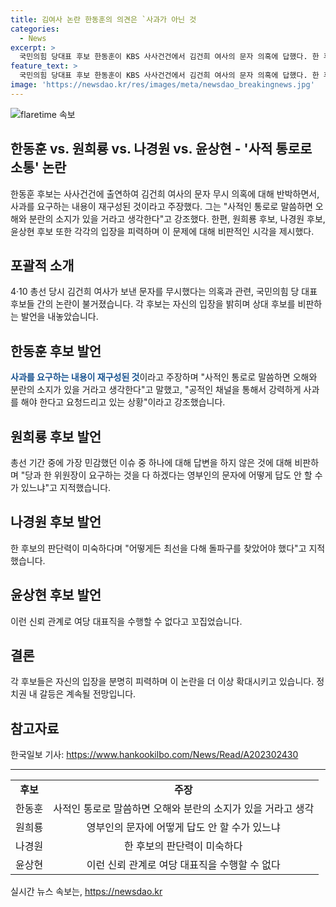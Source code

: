 ```yaml
---
title: 김여사 논란 한동훈의 의견은 `사과가 아닌 것
categories:
  - News
excerpt: >
  국민의힘 당대표 후보 한동훈이 KBS 사사건건에서 김건희 여사의 문자 의혹에 답했다. 한 후보는 사과를 해야한다는데 사적 통로로 소통하면 오해 소지가 있다고 주장했다. 원희룡 후보는 민감한 이슈에 답도 안 하나라며 비판하고, 나경원 후보는 미숙하고 경험 부족으로 오판이라 지적했고, 윤상현 후보는 이런 신뢰 관계로 대표직 수행 가능한가라며 질타했다. Controversy arises over the response to Kim Geon-hees text message.
feature_text: >
  국민의힘 당대표 후보 한동훈이 KBS 사사건건에서 김건희 여사의 문자 의혹에 답했다. 한 후보는 사과를 해야한다는데 사적 통로로 소통하면 오해 소지가 있다고 주장했다. 원희룡 후보는 민감한 이슈에 답도 안 하나라며 비판하고, 나경원 후보는 미숙하고 경험 부족으로 오판이라 지적했고, 윤상현 후보는 이런 신뢰 관계로 대표직 수행 가능한가라며 질타했다. Controversy arises over the response to Kim Geon-hees text message.
image: 'https://newsdao.kr/res/images/meta/newsdao_breakingnews.jpg'
---
```


<p><img src="https://newsdao.kr/res/images/meta/newsdao_breakingnews.jpg" alt="flaretime 속보" /></p>

<h2 data-ke-size="size26">한동훈 vs. 원희룡 vs. 나경원 vs. 윤상현 - '사적 통로로 소통' 논란</h2>

<p data-ke-size="size16">한동훈 후보는 사사건건에 출연하여 김건희 여사의 문자 무시 의혹에 대해 반박하면서, 사과를 요구하는 내용이 재구성된 것이라고 주장했다. 그는 "사적인 통로로 말씀하면 오해와 분란의 소지가 있을 거라고 생각한다"고 강조했다. 한편, 원희룡 후보, 나경원 후보, 윤상현 후보 또한 각각의 입장을 피력하며 이 문제에 대해 비판적인 시각을 제시했다.</p>

<h2 data-ke-size="size24">포괄적 소개</h2>

<p data-ke-size="size16">4·10 총선 당시 김건희 여사가 보낸 문자를 무시했다는 의혹과 관련, 국민의힘 당 대표 후보들 간의 논란이 불거졌습니다. 각 후보는 자신의 입장을 밝히며 상대 후보를 비판하는 발언을 내놓았습니다.</p>

<h2 data-ke-size="size24">한동훈 후보 발언</h2>

<p data-ke-size="size16"><b><span style="color: #1a5490;">사과를 요구하는 내용이 재구성된 것</span></b>이라고 주장하며 "사적인 통로로 말씀하면 오해와 분란의 소지가 있을 거라고 생각한다"고 말했고, "공적인 채널을 통해서 강력하게 사과를 해야 한다고 요청드리고 있는 상황"이라고 강조했습니다.</p>

<h2 data-ke-size="size24">원희룡 후보 발언</h2>

<p data-ke-size="size16">총선 기간 중에 가장 민감했던 이슈 중 하나에 대해 답변을 하지 않은 것에 대해 비판하며 "당과 한 위원장이 요구하는 것을 다 하겠다는 영부인의 문자에 어떻게 답도 안 할 수가 있느냐"고 지적했습니다.</p>

<h2 data-ke-size="size24">나경원 후보 발언</h2>

<p data-ke-size="size16">한 후보의 판단력이 미숙하다며 "어떻게든 최선을 다해 돌파구를 찾았어야 했다"고 지적했습니다.</p>

<h2 data-ke-size="size24">윤상현 후보 발언</h2>

<p data-ke-size="size16">이런 신뢰 관계로 여당 대표직을 수행할 수 없다고 꼬집었습니다.</p>

<h2 data-ke-size="size24">결론</h2>

<p data-ke-size="size16">각 후보들은 자신의 입장을 분명히 피력하며 이 논란을 더 이상 확대시키고 있습니다. 정치권 내 갈등은 계속될 전망입니다.</p>

<h2 data-ke-size="size24">참고자료</h2>

<p data-ke-size="size16">한국일보 기사: <a href="https://www.hankookilbo.com/News/Read/A202302430" target="_blank">https://www.hankookilbo.com/News/Read/A202302430</a></p>

<hr>

<table>
  <tbody>
    <tr>
      <td style="text-align: center; height: 17px;"><b>후보</b></td>
      <td style="text-align: center; height: 17px;"><b>주장</b></td>
    </tr>
    <tr>
      <td style="text-align: center; height: 17px;">한동훈</td>
      <td style="text-align: center; height: 17px;">사적인 통로로 말씀하면 오해와 분란의 소지가 있을 거라고 생각</td>
    </tr>
    <tr>
      <td style="text-align: center; height: 17px;">원희룡</td>
      <td style="text-align: center; height: 17px;">영부인의 문자에 어떻게 답도 안 할 수가 있느냐</td>
    </tr>
    <tr>
      <td style="text-align: center; height: 17px;">나경원</td>
      <td style="text-align: center; height: 17px;">한 후보의 판단력이 미숙하다</td>
    </tr>
    <tr>
      <td style="text-align: center; height: 17px;">윤상현</td>
      <td style="text-align: center; height: 17px;">이런 신뢰 관계로 여당 대표직을 수행할 수 없다</td>
    </tr>
  </tbody>
</table>
실시간 뉴스 속보는, <a href="https://newsdao.kr" rel="dofollow">https://newsdao.kr</a>


